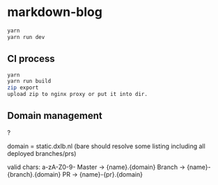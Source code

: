 # markdown-blog

```bash
yarn
yarn run dev
```

## CI process

```bash
yarn
yarn run build
zip export
upload zip to nginx proxy or put it into dir.
```

## Domain management
? 

domain = static.dxlb.nl (bare should resolve some listing including all deployed branches/prs)

valid chars: a-zA-Z0-9-
Master -> {name}.{domain}
Branch -> {name}-{branch}.{domain}
PR -> {name}-{pr}.{domain}